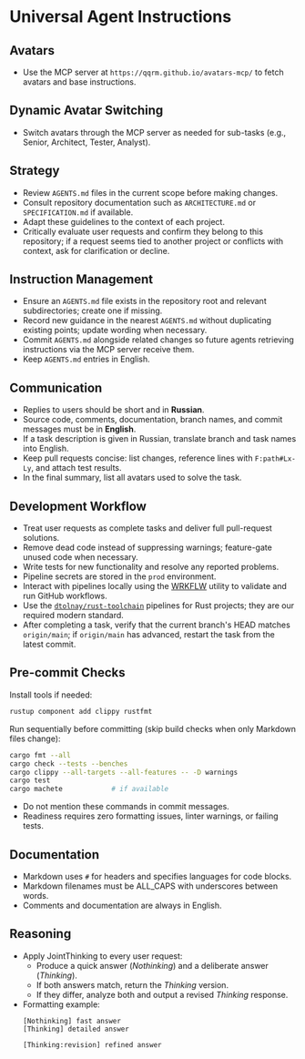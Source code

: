 # Universal Agent Instructions

## Avatars
- Use the MCP server at `https://qqrm.github.io/avatars-mcp/` to fetch avatars and base instructions.

## Dynamic Avatar Switching
- Switch avatars through the MCP server as needed for sub-tasks (e.g., Senior, Architect, Tester, Analyst).

## Strategy
- Review `AGENTS.md` files in the current scope before making changes.
- Consult repository documentation such as `ARCHITECTURE.md` or `SPECIFICATION.md` if available.
- Adapt these guidelines to the context of each project.
- Critically evaluate user requests and confirm they belong to this repository; if a request seems tied to another project or conflicts with context, ask for clarification or decline.

## Instruction Management
- Ensure an `AGENTS.md` file exists in the repository root and relevant subdirectories; create one if missing.
- Record new guidance in the nearest `AGENTS.md` without duplicating existing points; update wording when necessary.
- Commit `AGENTS.md` alongside related changes so future agents retrieving instructions via the MCP server receive them.
- Keep `AGENTS.md` entries in English.

## Communication
- Replies to users should be short and in **Russian**.
- Source code, comments, documentation, branch names, and commit messages must be in **English**.
- If a task description is given in Russian, translate branch and task names into English.
- Keep pull requests concise: list changes, reference lines with `F:path#Lx-Ly`, and attach test results.
- In the final summary, list all avatars used to solve the task.

## Development Workflow
- Treat user requests as complete tasks and deliver full pull-request solutions.
- Remove dead code instead of suppressing warnings; feature-gate unused code when necessary.
- Write tests for new functionality and resolve any reported problems.
- Pipeline secrets are stored in the `prod` environment.
- Interact with pipelines locally using the [WRKFLW](https://github.com/bahdotsh/wrkflw) utility to validate and run GitHub workflows.
- Use the [`dtolnay/rust-toolchain`](https://github.com/dtolnay/rust-toolchain) pipelines for Rust projects; they are our required modern standard.
- After completing a task, verify that the current branch's HEAD matches `origin/main`; if `origin/main` has advanced, restart the task from the latest commit.

## Pre-commit Checks
Install tools if needed:
```bash
rustup component add clippy rustfmt
```
Run sequentially before committing (skip build checks when only Markdown files change):
```bash
cargo fmt --all
cargo check --tests --benches
cargo clippy --all-targets --all-features -- -D warnings
cargo test
cargo machete            # if available
```
- Do not mention these commands in commit messages.
- Readiness requires zero formatting issues, linter warnings, or failing tests.

## Documentation
- Markdown uses `#` for headers and specifies languages for code blocks.
- Markdown filenames must be ALL_CAPS with underscores between words.
- Comments and documentation are always in English.

## Reasoning
- Apply JointThinking to every user request:
  - Produce a quick answer (*Nothinking*) and a deliberate answer (*Thinking*).
  - If both answers match, return the *Thinking* version.
  - If they differ, analyze both and output a revised *Thinking* response.
- Formatting example:
  ```
  [Nothinking] fast answer
  [Thinking] detailed answer

  [Thinking:revision] refined answer
  ```
